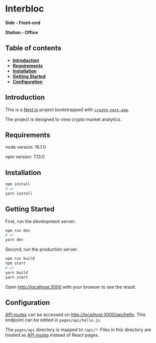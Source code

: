 # Interbloc

**Side - Front-end**

**Station - Office**

## Table of contents
- **[Introduction](#introduction)**
- **[Requirements](#requirements)**
- **[Installation](#installation)**
- **[Getting Started](#getting-started)**
- **[Configuration](#configuration)**

<h2 id="introduction">Introduction</h2>

This is a [Next.js](https://nextjs.org/) project bootstrapped with [`create-next-app`](https://github.com/vercel/next.js/tree/canary/packages/create-next-app).

The project is designed to view crypto market analytics.

<h2 id="requirements">Requirements</h2>

node version: 16.1.0

npm version: 7.13.0

<h2 id="installation">Installation</h2>

```bash
npm install
# or
yarn install
```

<h2 id="getting-started">Getting Started</h2>

First, run the development server:

```bash
npm run dev
# or
yarn dev
```

Second, run the production server:
```bash
npm run build
npm start
# or
yarn build
yarn start
```

Open [http://localhost:3000](http://localhost:3000) with your browser to see the result.

<h2 id="configuration">Configuration</h2>

[API routes](https://nextjs.org/docs/api-routes/introduction) can be accessed on [http://localhost:3000/api/hello](http://localhost:3000/api/hello). This endpoint can be edited in `pages/api/hello.js`.

The `pages/api` directory is mapped to `/api/*`. Files in this directory are treated as [API routes](https://nextjs.org/docs/api-routes/introduction) instead of React pages.